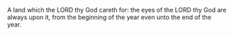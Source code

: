 A land which the LORD thy God careth for: the eyes of the LORD thy God are always upon it, from the beginning of the year even unto the end of the year.
